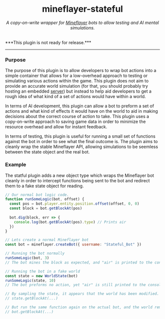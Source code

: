 <h1 align="center">mineflayer-stateful</h1>
<p align="center"><em>A copy-on-write wrapper for <a href="https://github.com/PrismarineJS/mineflayer">Mineflayer</a> bots to allow testing and AI mental simulations.</em></p>
<br>
***This plugin is not ready for release.***

---

### Purpose

The purpose of this plugin is to allow developers to wrap bot actions into a simple container that allows for a low-overhead approach to testing or simulating various actions within the game. This plugin does not aim to provide an accurate world simulation (for that, you should probably try hosting an embedded [server](https://github.com/PrismarineJS/flying-squid)) but instead to help aid developers to get a rough idea of what kind of a set of actions would have within a world.

In terms of AI development, this plugin can allow a bot to preform a set of actions and what kind of effects it would have on the world to aid in making decisions about the correct course of action to take. This plugin uses a copy-on-write approach to saving game data in order to minimize the resource overhead and allow for instant feedback.

In terms of testing, this plugin is useful for running a small set of functions against the bot in order to see what the final outcome is. The plugin aims to cleanly wrap the stable Mineflayer API, allowing simulations to be seemless between the state object and the real bot.

### Example

The statful plugin adds a new object type which wraps the Mineflayer bot cleanly in order to intercept functions being sent to the bot and redirect them to a fake state object for reading.

```js
// Our normal bot logic code.
function runSomeLogic(bot, offset) {
  const pos = bot.player.entity.position.offset(offset, 0, 0)
  const block = bot.getBlockAt(pos)
  
  bot.dig(block, err => {
    console.log(bot.getBlockAt(pos).type) // Prints air
  })
}

// Lets create a normal Mineflayer bot
const bot = mineflayer.createBot({ username: "Stateful_Bot" })

// Running the bot normally
runSomeLogic(bot, 3)
// The bot mines the block as expected, and "air" is printed to the console.

// Running the bot in a fake world
const state = new WorldState(bot)
runSomeLogic(state, 10)
// The bot preforms no action, yet "air" is still printed to the console.

// By sampling the state, it appears that the world has been modified.
// state.getBlockAt(...)

// But run the same function again on the actual bot, and the world remains unchanged.
// bot.getBlockAt(...)
```
